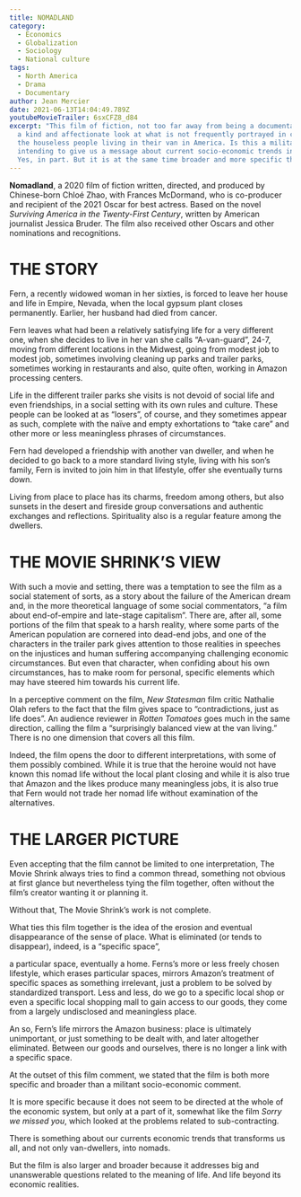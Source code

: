 ```yaml
---
title: NOMADLAND
category:
  - Economics
  - Globalization
  - Sociology
  - National culture
tags:
  - North America
  - Drama
  - Documentary
author: Jean Mercier
date: 2021-06-13T14:04:49.789Z
youtubeMovieTrailer: 6sxCFZ8_d84
excerpt: "This film of fiction, not too far away from being a documentary, takes
  a kind and affectionate look at what is not frequently portrayed in cinema:
  the houseless people living in their van in America. Is this a militant film,
  intending to give us a message about current socio-economic trends in America?
  Yes, in part. But it is at the same time broader and more specific than that."
---
```

**Nomadland**, a 2020 film of fiction written, directed, and produced by Chinese-born Chloé Zhao, with Frances McDormand, who is co-producer and recipient of the 2021 Oscar for best actress. Based on the novel *Surviving America in the Twenty-First Century*, written by American journalist Jessica Bruder. The film also received other Oscars and other nominations and recognitions.

# THE STORY

Fern, a recently widowed woman in her sixties, is forced to leave her house and life in Empire, Nevada, when the local gypsum plant closes permanently. Earlier, her husband had died from cancer.

Fern leaves what had been a relatively satisfying life for a very different one, when she decides to live in her van she calls “A-van-guard”, 24-7, moving from different locations in the Midwest, going from modest job to modest job, sometimes involving cleaning up parks and trailer parks, sometimes working in restaurants and also, quite often, working in Amazon processing centers.

Life in the different trailer parks she visits is not devoid of social life and even friendships, in a social setting with its own rules and culture. These people can be looked at as “losers”, of course, and they sometimes appear as such, complete with the naïve and empty exhortations to “take care” and other more or less meaningless phrases of circumstances.

Fern had developed a friendship with another van dweller, and when he decided to go back to a more standard living style, living with his son’s family, Fern is invited to join him in that lifestyle, offer she eventually turns down.

Living from place to place has its charms, freedom among others, but also sunsets in the desert and fireside group conversations and authentic exchanges and reflections. Spirituality also is a regular feature among the dwellers.

# THE MOVIE SHRINK’S VIEW

With such a movie and setting, there was a temptation to see the film as a social statement of sorts, as a story about the failure of the American dream and, in the more theoretical language of some social commentators, “a film about end-of-empire and late-stage capitalism”. There are, after all, some portions of the film that speak to a harsh reality, where some parts of the American population are cornered into dead-end jobs, and one of the characters in the trailer park gives attention to those realities in speeches on the injustices and human suffering accompanying challenging economic circumstances. But even that character, when confiding about his own circumstances, has to make room for personal, specific elements which may have steered him towards his current life.

In a perceptive comment on the film, *New Statesman* film critic Nathalie Olah refers to the fact that the film gives space to “contradictions, just as life does”. An audience reviewer in *Rotten Tomatoes* goes much in the same direction, calling the film a “surprisingly balanced view at the van living.” There is no one dimension that covers all this film.

Indeed, the film opens the door to different interpretations, with some of them possibly combined. While it is true that the heroine would not have known this nomad life without the local plant closing and while it is also true that Amazon and the likes produce many meaningless jobs, it is also true that Fern would not trade her nomad life without examination of the alternatives.

# THE LARGER PICTURE

Even accepting that the film cannot be limited to one interpretation, The Movie Shrink always tries to find a common thread, something not obvious at first glance but nevertheless tying the film together, often without the film’s creator wanting it or planning it.

Without that, The Movie Shrink’s work is not complete.

What ties this film together is the idea of the erosion and eventual disappearance of the sense of place. What is eliminated (or tends to disappear), indeed, is a “specific space”,

a particular space, eventually a home. Ferns’s more or less freely chosen lifestyle, which erases particular spaces, mirrors Amazon’s treatment of specific spaces as something irrelevant, just a problem to be solved by standardized transport. Less and less, do we go to a specific local shop or even a specific local shopping mall to gain access to our goods, they come from a largely undisclosed and meaningless place.

An so, Fern’s life mirrors the Amazon business: place is ultimately unimportant, or just something to be dealt with, and later altogether eliminated. Between our goods and ourselves, there is no longer a link with a specific space.

At the outset of this film comment, we stated that the film is both more specific and broader than a militant socio-economic comment.

It is more specific because it does not seem to be directed at the whole of the economic system, but only at a part of it, somewhat like the film *Sorry we missed you*, which looked at the problems related to sub-contracting.

There is something about our currents economic trends that transforms us all, and not only van-dwellers, into nomads.

But the film is also larger and broader because it addresses big and unanswerable questions related to the meaning of life. And life beyond its economic realities.